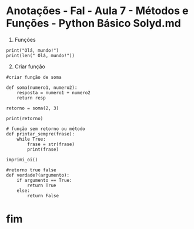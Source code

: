 ﻿# Anotações - Fal - Aula 7 - Métodos e Funções - Python Básico Solyd.md

1. Funções

```
print("Olá, mundo!")
print(len(" Olá, mundo!"))
```

2. Criar função

```
#criar função de soma

def soma(numero1, numero2):
    resposta = numero1 + numero2
    return resp

retorno = soma(2, 3)

print(retorno)

# função sem retorno ou método
def printar_sempre(frase):
    while True:
        frase = str(frase)
        print(frase)

imprimi_oi()

#retorno true false
def verdade?(argumento):
    if argumento == True:
        return True
    else:
        return False

```

# fim
